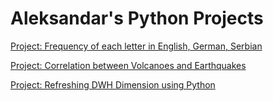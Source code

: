 # Aleksandar's Python Projects

<a href ="https://github.com/aleksandaroj/data/blob/main/Project_Frequency_of_each_letter.ipynb">Project: Frequency of each letter in English, German, Serbian</a>

<a href ="https://github.com/aleksandaroj/data/blob/main/Project_Volcanoes_and_Earthquakes.ipynb">Project: Correlation between Volcanoes and Earthquakes</a>

<a href ="https://github.com/aleksandaroj/data/blob/main/Project_Refreshing_DWH_Dimension_using_Python.ipynb">Project: Refreshing DWH Dimension using Python</a>


